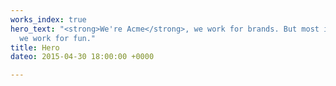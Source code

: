 ```yaml
---
works_index: true
hero_text: "<strong>We're Acme</strong>, we work for brands. But most importantly,
  we work for fun."
title: Hero
dateo: 2015-04-30 18:00:00 +0000

---
```

<Hero :text="$page.frontmatter.hero_text" />
<WorksList />